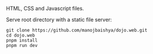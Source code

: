 HTML, CSS and Javascript files.

Serve root directory with a static file server:

```
git clone https://github.com/manojbaishya/dojo.web.git
cd dojo.web
pnpm install
pnpm run dev
```